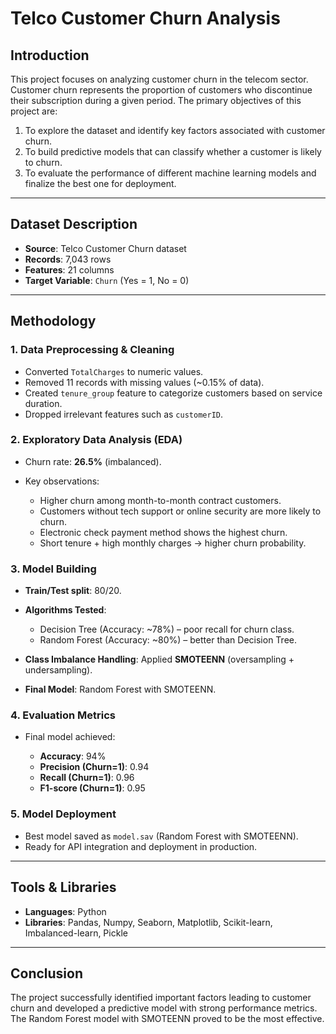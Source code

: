 # Telco Customer Churn Analysis

## Introduction

This project focuses on analyzing customer churn in the telecom sector. Customer churn represents the proportion of customers who discontinue their subscription during a given period. The primary objectives of this project are:

1. To explore the dataset and identify key factors associated with customer churn.
2. To build predictive models that can classify whether a customer is likely to churn.
3. To evaluate the performance of different machine learning models and finalize the best one for deployment.

---

## Dataset Description

* **Source**: Telco Customer Churn dataset
* **Records**: 7,043 rows
* **Features**: 21 columns
* **Target Variable**: `Churn` (Yes = 1, No = 0)

---

## Methodology

### 1. Data Preprocessing & Cleaning

* Converted `TotalCharges` to numeric values.
* Removed 11 records with missing values (\~0.15% of data).
* Created `tenure_group` feature to categorize customers based on service duration.
* Dropped irrelevant features such as `customerID`.

### 2. Exploratory Data Analysis (EDA)

* Churn rate: **26.5%** (imbalanced).
* Key observations:

  * Higher churn among month-to-month contract customers.
  * Customers without tech support or online security are more likely to churn.
  * Electronic check payment method shows the highest churn.
  * Short tenure + high monthly charges → higher churn probability.

### 3. Model Building

* **Train/Test split**: 80/20.
* **Algorithms Tested**:

  * Decision Tree (Accuracy: \~78%) – poor recall for churn class.
  * Random Forest (Accuracy: \~80%) – better than Decision Tree.
* **Class Imbalance Handling**: Applied **SMOTEENN** (oversampling + undersampling).
* **Final Model**: Random Forest with SMOTEENN.

### 4. Evaluation Metrics

* Final model achieved:

  * **Accuracy**: 94%
  * **Precision (Churn=1)**: 0.94
  * **Recall (Churn=1)**: 0.96
  * **F1-score (Churn=1)**: 0.95

### 5. Model Deployment

* Best model saved as `model.sav` (Random Forest with SMOTEENN).
* Ready for API integration and deployment in production.

---

## Tools & Libraries

* **Languages**: Python
* **Libraries**: Pandas, Numpy, Seaborn, Matplotlib, Scikit-learn, Imbalanced-learn, Pickle

---

## Conclusion

The project successfully identified important factors leading to customer churn and developed a predictive model with strong performance metrics. The Random Forest model with SMOTEENN proved to be the most effective.

